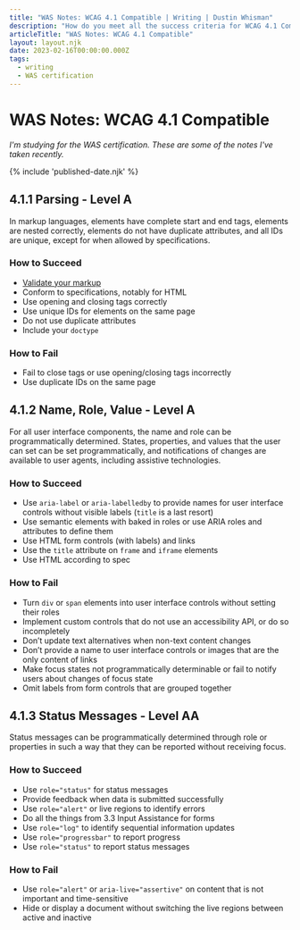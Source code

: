 ```yaml
---
title: "WAS Notes: WCAG 4.1 Compatible | Writing | Dustin Whisman"
description: "How do you meet all the success criteria for WCAG 4.1 Compatible?"
articleTitle: "WAS Notes: WCAG 4.1 Compatible"
layout: layout.njk
date: 2023-02-16T00:00:00.000Z
tags:
  - writing
  - WAS certification
---
```


# WAS Notes: WCAG 4.1 Compatible

_I'm studying for the WAS certification. These are some of the notes I've taken recently._

{% include 'published-date.njk' %}

## 4.1.1 Parsing - Level A

In markup languages, elements have complete start and end tags, elements are nested correctly, elements do not have duplicate attributes, and all IDs are unique, except for when allowed by specifications.

### How to Succeed

- [Validate your markup](https://validator.w3.org/)
- Conform to specifications, notably for HTML
- Use opening and closing tags correctly
- Use unique IDs for elements on the same page
- Do not use duplicate attributes
- Include your `doctype`

### How to Fail

- Fail to close tags or use opening/closing tags incorrectly
- Use duplicate IDs on the same page

## 4.1.2 Name, Role, Value - Level A

For all user interface components, the name and role can be programmatically determined. States, properties, and values that the user can set can be set programmatically, and notifications of changes are available to user agents, including assistive technologies.

### How to Succeed

- Use `aria-label` or `aria-labelledby` to provide names for user interface controls without visible labels (`title` is a last resort)
- Use semantic elements with baked in roles or use ARIA roles and attributes to define them
- Use HTML form controls (with labels) and links
- Use the `title` attribute on `frame` and `iframe` elements
- Use HTML according to spec

### How to Fail

- Turn `div` or `span` elements into user interface controls without setting their roles
- Implement custom controls that do not use an accessibility API, or do so incompletely
- Don’t update text alternatives when non-text content changes
- Don’t provide a name to user interface controls or images that are the only content of links
- Make focus states not programmatically determinable or fail to notify users about changes of focus state
- Omit labels from form controls that are grouped together

## 4.1.3 Status Messages - Level AA

Status messages can be programmatically determined through role or properties in such a way that they can be reported without receiving focus.

### How to Succeed

- Use `role="status"` for status messages
- Provide feedback when data is submitted successfully
- Use `role="alert"` or live regions to identify errors
- Do all the things from 3.3 Input Assistance for forms
- Use `role="log"` to identify sequential information updates
- Use `role="progressbar"` to report progress
- Use `role="status"` to report status messages

### How to Fail

- Use `role="alert"` or `aria-live="assertive"` on content that is not important and time-sensitive
- Hide or display a document without switching the live regions between active and inactive
